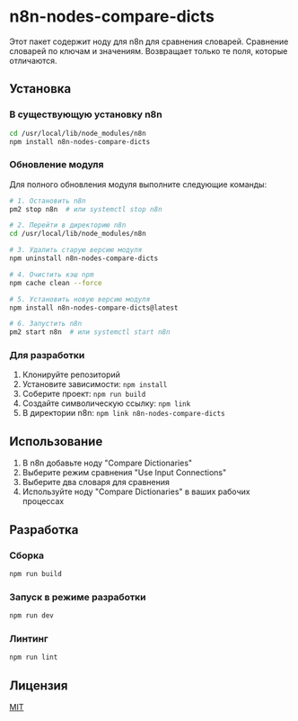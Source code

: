 # n8n-nodes-compare-dicts


Этот пакет содержит ноду для n8n для сравнения словарей. Сравнение словарей по ключам и значениям. Возвращает только те поля, которые отличаются.

## Установка

### В существующую установку n8n

```bash
cd /usr/local/lib/node_modules/n8n
npm install n8n-nodes-compare-dicts
```

### Обновление модуля

Для полного обновления модуля выполните следующие команды:

```bash
# 1. Остановить n8n
pm2 stop n8n  # или systemctl stop n8n

# 2. Перейти в директорию n8n
cd /usr/local/lib/node_modules/n8n

# 3. Удалить старую версию модуля
npm uninstall n8n-nodes-compare-dicts

# 4. Очистить кэш npm
npm cache clean --force

# 5. Установить новую версию модуля
npm install n8n-nodes-compare-dicts@latest

# 6. Запустить n8n
pm2 start n8n  # или systemctl start n8n
```

### Для разработки

1. Клонируйте репозиторий
2. Установите зависимости: `npm install`
3. Соберите проект: `npm run build`
4. Создайте символическую ссылку: `npm link`
5. В директории n8n: `npm link n8n-nodes-compare-dicts`

## Использование

1. В n8n добавьте ноду "Compare Dictionaries"
2. Выберите режим сравнения "Use Input Connections"
3. Выберите два словаря для сравнения
4. Используйте ноду "Compare Dictionaries" в ваших рабочих процессах

## Разработка

### Сборка
```bash
npm run build
```

### Запуск в режиме разработки
```bash
npm run dev
```

### Линтинг
```bash
npm run lint
```

## Лицензия

[MIT](LICENSE) 